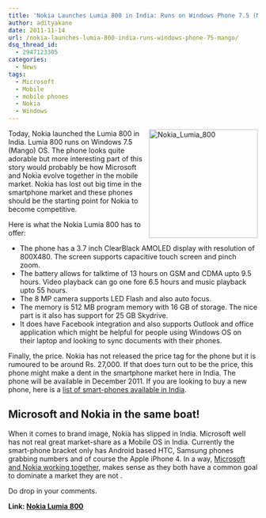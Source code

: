 ```yaml
---
title: 'Nokia Launches Lumia 800 in India: Runs on Windows Phone 7.5 (Mango)'
author: adityakane
date: 2011-11-14
url: /nokia-launches-lumia-800-india-runs-windows-phone-75-mango/
dsq_thread_id:
  - 2947123305
categories:
  - News
tags:
  - Microsoft
  - Mobile
  - mobile phones
  - Nokia
  - Windows
---
```

[<img style="background-image: none; padding-left: 0px; padding-right: 0px; display: inline; float: right; padding-top: 0px; border-width: 0px;" title="Nokia_Lumia_800" src="http://cdn.devilsworkshop.org/files/2011/11/Nokia_Lumia_800_thumb.png" alt="Nokia_Lumia_800" width="220" height="220" align="right" border="0" />][1]Today, Nokia launched the Lumia 800 in India. Lumia 800 runs on Windows 7.5 (Mango) OS. The phone looks quite adorable but more interesting part of this story would probably be how Microsoft and Nokia evolve together in the mobile market. Nokia has lost out big time in the smartphone market and these phones should be the starting point for Nokia to become competitive.

Here is what the Nokia Lumia 800 has to offer:

  * The phone has a 3.7 inch ClearBlack AMOLED display with resolution of 800X480. The screen supports capacitive touch screen and pinch zoom.
  * The battery allows for talktime of 13 hours on GSM and CDMA upto 9.5 hours. Video playback can go one fore 6.5 hours and music playback upto 55 hours.
  * The 8 MP camera supports LED Flash and also auto focus.
  * The memory is 512 MB program memory with 16 GB of storage. The nice part is it also has support for 25 GB Skydrive.
  * It does have Facebook integration and also supports Outlook and office application which might be helpful for people using Windows OS on their laptop and looking to sync documents with their phones.

Finally, the price. Nokia has not released the price tag for the phone but it is rumoured to be around Rs. 27,000. If that does turn out to be the price, this phone might make a dent in the smartphone market here in India. The phone will be available in December 2011. If you are looking to buy a new phone, here is a [list of smart-phones available in India][2].

## Microsoft and Nokia in the same boat!

When it comes to brand image, Nokia has slipped in India. Microsoft well has not real great market-share as a Mobile OS in India. Currently the smart-phone bracket only has Android based HTC, Samsung phones grabbing numbers and of course the Apple iPhone 4. In a way, [Microsoft and Nokia working together][3], makes sense as they both have a common goal to dominate a market they are not .

Do drop in your comments.

**Link: <a href="http://www.nokia.co.in/find-products/products/nokia-lumia-800" onclick="_gaq.push(['_trackEvent', 'outbound-article', 'http://www.nokia.co.in/find-products/products/nokia-lumia-800', 'Nokia Lumia 800']);" >Nokia Lumia 800</a>**

 [1]: http://cdn.devilsworkshop.org/files/2011/11/Nokia_Lumia_800.png
 [2]: http://devilsworkshop.org/10-latest-smart-phones-india-diwali/
 [3]: http://devilsworkshop.org/microsoft-partners-nokia-marriage-convenience/
